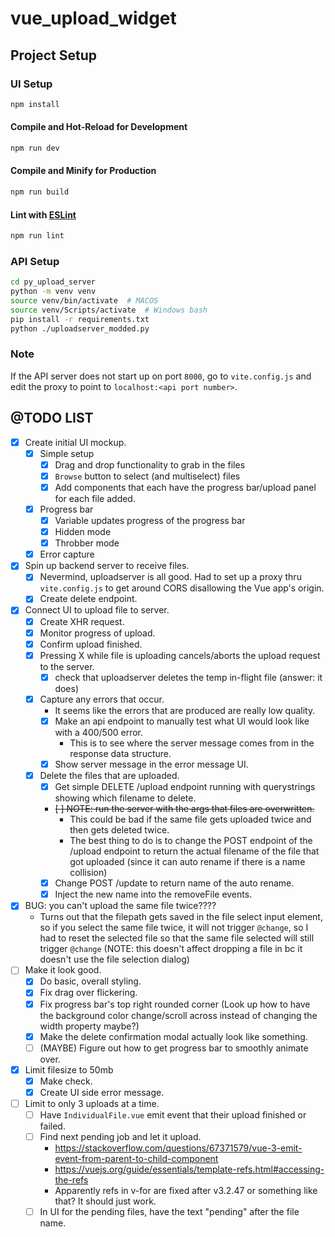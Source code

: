 # vue_upload_widget

## Project Setup

### UI Setup

```sh
npm install
```

#### Compile and Hot-Reload for Development

```sh
npm run dev
```

#### Compile and Minify for Production

```sh
npm run build
```

#### Lint with [ESLint](https://eslint.org/)

```sh
npm run lint
```

### API Setup

```sh
cd py_upload_server
python -m venv venv
source venv/bin/activate  # MACOS
source venv/Scripts/activate  # Windows bash
pip install -r requirements.txt
python ./uploadserver_modded.py
```

### Note

If the API server does not start up on port `8000`, go to `vite.config.js` and edit the proxy to point to `localhost:<api port number>`.

## @TODO LIST

- [x] Create initial UI mockup.
    - [x] Simple setup
        - [x] Drag and drop functionality to grab in the files
        - [x] `Browse` button to select (and multiselect) files
        - [x] Add components that each have the progress bar/upload panel for each file added.
    - [x] Progress bar
        - [x] Variable updates progress of the progress bar
        - [x] Hidden mode
        - [x] Throbber mode
    - [x] Error capture
- [x] Spin up backend server to receive files.
    - [x] Nevermind, uploadserver is all good. Had to set up a proxy thru `vite.config.js` to get around CORS disallowing the Vue app's origin.
    - [x] Create delete endpoint.
- [x] Connect UI to upload file to server.
    - [x] Create XHR request.
    - [x] Monitor progress of upload.
    - [x] Confirm upload finished.
    - [x] Pressing X while file is uploading cancels/aborts the upload request to the server.
        - [x] check that uploadserver deletes the temp in-flight file (answer: it does)
    - [x] Capture any errors that occur.
        - It seems like the errors that are produced are really low quality.
        - [x] Make an api endpoint to manually test what UI would look like with a 400/500 error.
            - This is to see where the server message comes from in the response data structure.
        - [x] Show server message in the error message UI.
    - [x] Delete the files that are uploaded.
        - [x] Get simple DELETE /upload endpoint running with querystrings showing which filename to delete.
        - ~~[ ] NOTE: run the server with the args that files are overwritten.~~
            - This could be bad if the same file gets uploaded twice and then gets deleted twice.
            - The best thing to do is to change the POST endpoint of the /upload endpoint to return the actual filename of the file that got uploaded (since it can auto rename if there is a name collision)
        - [x] Change POST /update to return name of the auto rename.
        - [x] Inject the new name into the removeFile events.
- [x] BUG: you can't upload the same file twice????
    - Turns out that the filepath gets saved in the file select input element, so if you select the same file twice, it will not trigger `@change`, so I had to reset the selected file so that the same file selected will still trigger `@change` (NOTE: this doesn't affect dropping a file in bc it doesn't use the file selection dialog)
- [ ] Make it look good.
    - [x] Do basic, overall styling.
    - [x] Fix drag over flickering.
    - [x] Fix progress bar's top right rounded corner (Look up how to have the background color change/scroll across instead of changing the width property maybe?)
    - [x] Make the delete confirmation modal actually look like something.
    - [ ] (MAYBE) Figure out how to get progress bar to smoothly animate over.
- [x] Limit filesize to 50mb
    - [x] Make check.
    - [x] Create UI side error message.
- [ ] Limit to only 3 uploads at a time.
    - [ ] Have `IndividualFile.vue` emit event that their upload finished or failed.
    - [ ] Find next pending job and let it upload.
        - https://stackoverflow.com/questions/67371579/vue-3-emit-event-from-parent-to-child-component
        - https://vuejs.org/guide/essentials/template-refs.html#accessing-the-refs
        - Apparently refs in v-for are fixed after v3.2.47 or something like that? It should just work.
    - [ ] In UI for the pending files, have the text "pending" after the file name.
